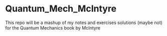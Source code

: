 # Quantum_Mech_McIntyre
This repo will be a mashup of my notes and exercises solutions (maybe not) for the Quantum Mechanics book by McIntyre
